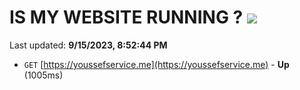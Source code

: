 # IS MY WEBSITE RUNNING ? [![](https://img.shields.io/static/v1?label=Sponsor&message=%E2%9D%A4&logo=GitHub&color=%23fe8e86)](https://github.com/sponsors/<username>)

Last updated: **9/15/2023, 8:52:44 PM**

- `GET` [https://youssefservice.me](https://youssefservice.me) - **Up** (1005ms)
